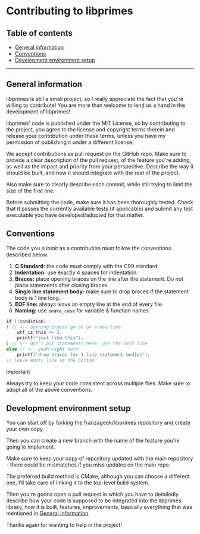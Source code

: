 # Contributing to libprimes

## Table of contents

- [General information](#general-information)
- [Conventions](#conventions)
- [Development environment setup](#development-environment-setup)

---



## General information

libprimes is still a small project, so I really appreciate the fact that you're willing to contribute! You are more than welcome to lend us a hand in the development of libprimes!

libprimes' code is published under the MIT License, so by contributing to the project, you agree to the license and copyright terms therein and release your contribution under these terms, unless you have my permission of publishing it under a different license.

We accept contributions as pull request on the GitHub repo.
Make sure to provide a clear description of the pull request, of the feature you're adding, as well as the impact and priority from your perspective. Describe the way it should be built, and how it should integrate with the rest of the project.

Also make sure to clearly describe each commit, while still trying to limit the size of the first line.

Before submitting the code, make sure it has been thoroughly tested. Check that it passes the currently available tests (if applicable) and submit any test executable you have developed/adopted for that matter.

## Conventions

The code you submit as a contribution must follow the conventions described below:

1. **C Standard:** the code must comply with the C99 standard.
2. **Indentation:** use exactly 4 spaces for indentation.
3. **Braces:** place opening braces on the line after the statement. Do not place statements after closing braces.
4. **Single line statement body:** make sure to drop braces if the statement body is 1 line long.
5. **EOF line:** always leave an empty line at the end of every file.
6. **Naming:** use `snake_case` for variable & function names.

```c
if (!condition)
{ // <-- opening braces go on on a new line
    wtf_is_this += 2;
    printf("just like this");
} // <-- don't put statements here, use the next line
else // <-- yeah right here
    printf("drop braces for 1-line statement bodies");
// leave empty line at the bottom

```

> [!IMPORTANT]
>
> Always try to keep your code consistent across multiple files. Make sure to adopt all of the above conventions.

## Development environment setup

You can start off by forking the franzageek/libprimes repository and create your own copy.

Then you can create a new branch with the name of the feature you're going to implement.

Make sure to keep your copy of repository updated with the main repository - there could be mismatches if you miss updates on the main repo.

The preferred build method is CMake, although you can choose a different one, I'll take care of linking it to the top-level build system.

Then you're gonna open a pull request in which you have to detailedly describe how your code is supposed to be integrated into the libprimes library, how it is built, features, improvements, basically everything that was mentioned in [General Information](#general-information).

Thanks again for wanting to help in the project!
